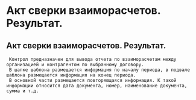﻿---
description: 2.4.7
---
# Акт сверки взаиморасчетов. Результат.
## Акт сверки взаиморасчетов. Результат.
     Контрол предназначен для вывода отчета по взаиморасчетам между организацией и контрагентом по выбранному договору.
     В шапке шаблона размещается информация по началу периода, в подвале шаблона размещается информация на конец периода.
     В основной части размещается повторяющаяся информация. К такой информации относится дата документа, номер, наименование документа, сумма и т.д.
     
     
